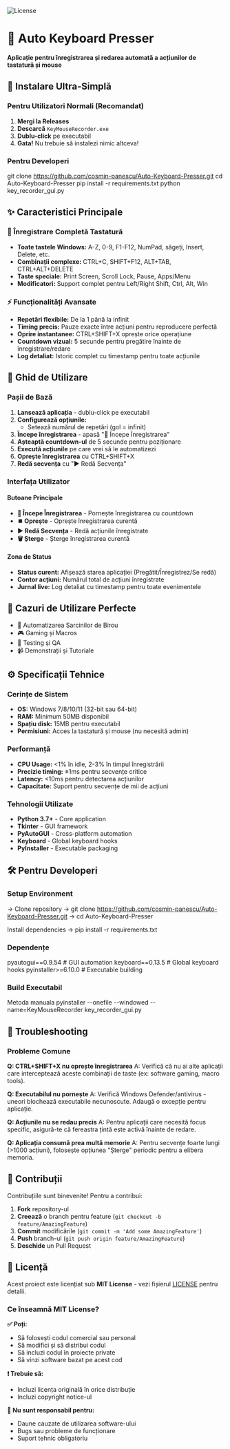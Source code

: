 ![License](https://img.shields.io/badge/License-MIT-yellow)

# 🎹 Auto Keyboard Presser

**Aplicație pentru înregistrarea și redarea automată a acțiunilor de tastatură și mouse**

## 🚀 Instalare Ultra-Simplă

### Pentru Utilizatori Normali (Recomandat)
1. **Mergi la Releases**
2. **Descarcă** `KeyMouseRecorder.exe`
3. **Dublu-click** pe executabil
4. **Gata!** Nu trebuie să instalezi nimic altceva!

### Pentru Developeri
git clone https://github.com/cosmin-panescu/Auto-Keyboard-Presser.git
cd Auto-Keyboard-Presser
pip install -r requirements.txt
python key_recorder_gui.py

## ✨ Caracteristici Principale

### 🎹 Înregistrare Completă Tastatură
- **Toate tastele Windows:** A-Z, 0-9, F1-F12, NumPad, săgeți, Insert, Delete, etc.
- **Combinații complexe:** CTRL+C, SHIFT+F12, ALT+TAB, CTRL+ALT+DELETE
- **Taste speciale:** Print Screen, Scroll Lock, Pause, Apps/Menu
- **Modificatori:** Support complet pentru Left/Right Shift, Ctrl, Alt, Win

### ⚡ Funcționalități Avansate
- **Repetări flexibile:** De la 1 până la infinit
- **Timing precis:** Pauze exacte între acțiuni pentru reproducere perfectă
- **Oprire instantanee:** CTRL+SHIFT+X oprește orice operațiune
- **Countdown vizual:** 5 secunde pentru pregătire înainte de înregistrare/redare
- **Log detaliat:** Istoric complet cu timestamp pentru toate acțiunile

## 📖 Ghid de Utilizare

### Pașii de Bază
1. **Lansează aplicația** - dublu-click pe executabil
2. **Configurează opțiunile:**
   - Setează numărul de repetări (gol = infinit)
3. **Începe înregistrarea** - apasă "🔴 Începe Înregistrarea"
4. **Așteaptă countdown-ul** de 5 secunde pentru poziționare
5. **Execută acțiunile** pe care vrei să le automatizezi
6. **Oprește înregistrarea** cu CTRL+SHIFT+X
7. **Redă secvența** cu "▶️ Redă Secvența"

### Interfața Utilizator

#### Butoane Principale
- **🔴 Începe Înregistrarea** - Pornește înregistrarea cu countdown
- **⏹️ Oprește** - Oprește înregistrarea curentă
- **▶️ Redă Secvența** - Redă acțiunile înregistrate
- **🗑️ Șterge** - Șterge înregistrarea curentă

#### Zona de Status
- **Status curent:** Afișează starea aplicației (Pregătit/Înregistrez/Se redă)
- **Contor acțiuni:** Numărul total de acțiuni înregistrate
- **Jurnal live:** Log detaliat cu timestamp pentru toate evenimentele

## 🎯 Cazuri de Utilizare Perfecte

- 🏢 Automatizarea Sarcinilor de Birou
- 🎮 Gaming și Macros
- 🧪 Testing și QA
- 📹 Demonstrații și Tutoriale

## ⚙️ Specificații Tehnice

### Cerințe de Sistem
- **OS:** Windows 7/8/10/11 (32-bit sau 64-bit)
- **RAM:** Minimum 50MB disponibil
- **Spațiu disk:** 15MB pentru executabil
- **Permisiuni:** Acces la tastatură și mouse (nu necesită admin)

### Performanță
- **CPU Usage:** <1% în idle, 2-3% în timpul înregistrării
- **Precizie timing:** ±1ms pentru secvențe critice
- **Latency:** <10ms pentru detectarea acțiunilor
- **Capacitate:** Suport pentru secvențe de mii de acțiuni

### Tehnologii Utilizate
- **Python 3.7+** - Core application
- **Tkinter** - GUI framework
- **PyAutoGUI** - Cross-platform automation
- **Keyboard** - Global keyboard hooks
- **PyInstaller** - Executable packaging

## 🛠️ Pentru Developeri

### Setup Environment
-> Clone repository
-> git clone https://github.com/cosmin-panescu/Auto-Keyboard-Presser.git
-> cd Auto-Keyboard-Presser

Install dependencies
-> pip install -r requirements.txt

### Dependențe
pyautogui==0.9.54 # GUI automation
keyboard==0.13.5 # Global keyboard hooks
pyinstaller>=6.10.0 # Executable building

### Build Executabil
Metoda manuala
pyinstaller --onefile --windowed --name=KeyMouseRecorder key_recorder_gui.py

## 🔧 Troubleshooting

### Probleme Comune

**Q: CTRL+SHIFT+X nu oprește înregistrarea**
A: Verifică că nu ai alte aplicații care interceptează aceste combinații de taste (ex: software gaming, macro tools).

**Q: Executabilul nu pornește**
A: Verifică Windows Defender/antivirus - uneori blochează executabile necunoscute. Adaugă o excepție pentru aplicație.

**Q: Acțiunile nu se redau precis**
A: Pentru aplicații care necesită focus specific, asigură-te că fereastra țintă este activă înainte de redare.

**Q: Aplicația consumă prea multă memorie**
A: Pentru secvențe foarte lungi (>1000 acțiuni), folosește opțiunea "Șterge" periodic pentru a elibera memoria.

## 🤝 Contribuții

Contribuțiile sunt binevenite! Pentru a contribui:

1. **Fork** repository-ul
2. **Creează** o branch pentru feature (`git checkout -b feature/AmazingFeature`)
3. **Commit** modificările (`git commit -m 'Add some AmazingFeature'`)
4. **Push** branch-ul (`git push origin feature/AmazingFeature`)
5. **Deschide** un Pull Request

## 📜 Licență

Acest proiect este licențiat sub **MIT License** - vezi fișierul [LICENSE](LICENSE) pentru detalii.

### Ce înseamnă MIT License?

**✅ Poți:**
- Să folosești codul comercial sau personal
- Să modifici și să distribui codul
- Să incluzi codul în proiecte private
- Să vinzi software bazat pe acest cod

**❗ Trebuie să:**
- Incluzi licența originală în orice distribuție
- Incluzi copyright notice-ul

**🚫 Nu sunt responsabil pentru:**
- Daune cauzate de utilizarea software-ului
- Bugs sau probleme de funcționare
- Suport tehnic obligatoriu
